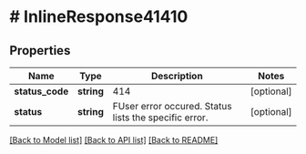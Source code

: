 # # InlineResponse41410

## Properties

Name | Type | Description | Notes
------------ | ------------- | ------------- | -------------
**status_code** | **string** | 414 | [optional]
**status** | **string** | FUser error occured.  Status lists the specific error. | [optional]

[[Back to Model list]](../../README.md#models) [[Back to API list]](../../README.md#endpoints) [[Back to README]](../../README.md)
